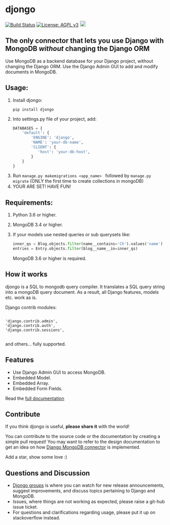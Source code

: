 <h1>djongo</h1>

[![Build Status](https://travis-ci.com/nesdis/djongo.svg?branch=master)](https://travis-ci.com/nesdis/djongo)
[![License: AGPL v3](https://img.shields.io/badge/License-AGPL%20v3-blue.svg)](https://www.gnu.org/licenses/agpl-3.0)
<a href="https://badge.fury.io/py/djongo"><img src="https://badge.fury.io/py/djongo.svg" alt="PyPI version" height="18"></a>

 ## The only connector that lets you use Django with MongoDB *without* changing the Django ORM

Use MongoDB as a backend database for your Django project, without changing the Django ORM.
Use the Django Admin GUI to add and modify documents in MongoDB. 

## Usage:
<ol>
<li> Install djongo:

``` 
pip install djongo
```
</li>
<li> Into settings.py file of your project, add: 

```python
DATABASES = {
    'default': {
        'ENGINE': 'djongo',
        'NAME': 'your-db-name',
        'CLIENT': {
           'host': 'your-db-host',
        }
    }
}
```
</li>   
   <li> Run <code>manage.py makemigrations &ltapp_name&gt </code> followed by <code>manage.py migrate</code> (ONLY the first time to create collections in mongoDB) </li>
   <li> YOUR ARE SET! HAVE FUN! </li>
</ol>

## Requirements:

  1. Python 3.6 or higher.
  2. MongoDB 3.4 or higher.
  3. If your models use nested queries or sub querysets like:
  
      ```python
      inner_qs = Blog.objects.filter(name__contains='Ch').values('name')
      entries = Entry.objects.filter(blog__name__in=inner_qs)
      ```
     MongoDB 3.6 or higher is required.

## How it works

djongo is a SQL to mongodb query compiler. It translates a SQL query string into a mongoDB query document.
As a result, all Django features, models etc. work as is.
  
  Django contrib modules: 
<pre><code>  
'django.contrib.admin',
'django.contrib.auth',    
'django.contrib.sessions',

</code></pre>
 and others... fully supported.

## Features

  * Use Django Admin GUI to access MongoDB.  
  * Embedded Model.
  * Embedded Array.
  * Embedded Form Fields.
  
  Read the [full documentation](https://www.djongomapper.com/)
  
## Contribute
 
If you think djongo is useful, **please share it** with the world! 

You can contribute to the source code or the documentation by creating a simple pull request! 
You may want to refer to the design documentation to get
an idea on how [Django MongoDB connector](https://www.djongomapper.com/djongo/django-mongodb-connector-design-document/)
is implemented.

Add a star, show some love :) 

## Questions and Discussion

 * [Djongo groups](https://groups.google.com/d/forum/djongo) is where you can watch for new release announcements, suggest improvements, and discuss topics pertaining to Django and MongoDB.
 * Issues, where things are not working as expected, please raise a git-hub issue ticket. 
 * For questions and clarifications regarding usage, please put it up on stackoverflow instead. 
   
